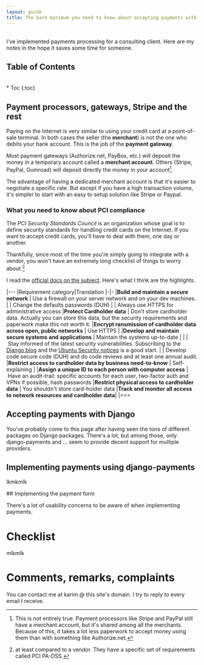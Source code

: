 ```yaml
---
layout: guide
title: The bare minimum you need to know about accepting payments with Django
---
```


<br>
I've implemented payments processing for a consulting client. Here are my notes in the hope it saves some time for someone.

## Table of Contents
<br>
* Toc
{:toc}

<br>


## Payment processors, gateways, Stripe and the rest

Paying on the Internet is very similar to using your credit card at a point-of-sale terminal. In both cases the seller (the **merchant**) is not the one who debits your bank account. This is the job of the **payment gateway**.

Most payment gateways (Authorize.net, PayBox, etc.) will deposit the money in a temporary account called a **merchant account**. Others (Stripe, PayPal, Gumroad) will deposit directly the money in your account[^aggregate_account].

The advantage of having a dedicated merchant account is that it's easier to negotiate a specific rate. But except if you have a high transaction volume, it's simpler to start with an easy to setup solution like Stripe or Paypal.

### What you need to know about PCI compliance

The *PCI Security Standards Council* is an organization whose goal is to define security standards for handling credit cards on the Internet. If you want to accept credit cards, you'll have to deal with them, one day or another.

Thankfully, since most of the time you're simply going to integrate with a vendor, you won't have an extremely long checklist of things to worry about.[^vendor]

I read the [official docs on the subject](https://www.pcisecuritystandards.org/documents/PCI%20SSC%20Quick%20Reference%20Guide.pdf). Here's what I think are the highlights. 

|---
|Requirement category|Translation
|-|-
|__Build and maintain a secure network__ | Use a firewall on your server network and on your dev machines.
|                                        | Change the defaults passwords (DUH)
|                                        | Always use HTTPS for administrative access
|__Protect Cardholder data__             | Don't store cardholder data. Actually you can store this data, but the security requirements and paperwork make this not worth it.
|__Encrypt ransmission of cardholder data across open, public networks__ | Use HTTPS   | 
|__Develop and maintain secure systems and applications__ | Maintain the systems up-to-date |
|                                                         | Stay informed of the latest security vulnerabilities. Subscribing to the [Django blog](https://www.djangoproject.com/weblog/) and the [Ubuntu Security notices](http://www.ubuntu.com/usn/) is a good start.
|                                                         | Develop code secure code (DUH) and do code reviews and at least one annual audit. 
|__Restrict access to cardholder data by business need-to-know__ | Self-explaining |
|__Assign a unique ID to each person with computer access__ | Have an audit-trail: specific accounts for each user, two-factor auth and VPNs if possible, hash passwords
|__Restrict physical access to cardholder data__ | You shouldn't store card-holder data
|__Track and monitor all access to network resources and cardholder data__|
|===

## Accepting payments with Django

You've probably come to this page after having seen the tons of different packages on Django packages. There's a lot, but among those, only django-payments and ... seem to provide decent support for multiple providers.


## Implementing payments using django-payments

lkmkmlk

## Implementing the payment form

There's a lot of usability concerns to be aware of when implementing payments.

# Checklist

mlkmlk

# Comments, remarks, complaints

You can contact me at karim @ this site's domain. I try to reply to every email I receive.

[^aggregate_account]: This is not entirely true. Payment processors like Stripe and PayPal still have a merchant account, but it's shared among all the merchants. Because of this, it takes a lot less paperwork to accept money using them than with something like Authorize.net.

[^vendor]: at least compared to a vendor. They have a specific set of requirements called PCI PA-DSS.
